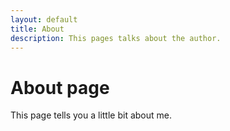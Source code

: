 ```yaml
---
layout: default
title: About
description: This pages talks about the author.
---
```

# About page

This page tells you a little bit about me.
